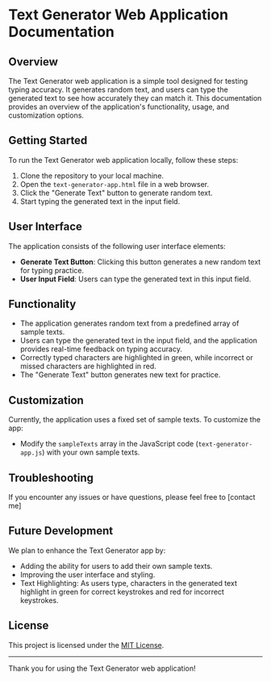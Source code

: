 # Text Generator Web Application Documentation

## Overview

The Text Generator web application is a simple tool designed for testing typing accuracy. 
It generates random text, and users can type the generated text to see how accurately they can match it. 
This documentation provides an overview of the application's functionality, usage, and customization options.

## Getting Started

To run the Text Generator web application locally, follow these steps:

1. Clone the repository to your local machine.
2. Open the `text-generator-app.html` file in a web browser.
3. Click the "Generate Text" button to generate random text.
4. Start typing the generated text in the input field.

## User Interface

The application consists of the following user interface elements:

- **Generate Text Button**: Clicking this button generates a new random text for typing practice.
- **User Input Field**: Users can type the generated text in this input field.

## Functionality

- The application generates random text from a predefined array of sample texts.
- Users can type the generated text in the input field, and the application provides real-time feedback on typing accuracy.
- Correctly typed characters are highlighted in green, while incorrect or missed characters are highlighted in red.
- The "Generate Text" button generates new text for practice.

## Customization

Currently, the application uses a fixed set of sample texts. To customize the app:

- Modify the `sampleTexts` array in the JavaScript code (`text-generator-app.js`) with your own sample texts.

## Troubleshooting

If you encounter any issues or have questions, please feel free to [contact me]

## Future Development

We plan to enhance the Text Generator app by:

- Adding the ability for users to add their own sample texts.
- Improving the user interface and styling.
- Text Highlighting: As users type, characters in the generated text highlight in green for correct keystrokes and red for incorrect keystrokes.


## License

This project is licensed under the [MIT License](LICENSE).

---

Thank you for using the Text Generator web application!

